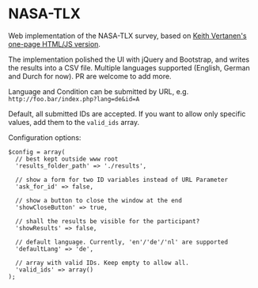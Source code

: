 NASA-TLX
========

Web implementation of the NASA-TLX survey, based on [Keith Vertanen's one-page HTML/JS version](http://www.keithv.com/software/nasatlx/).

The implementation polished the UI with jQuery and Bootstrap, and writes the results into a CSV file. 
Multiple languages supported (English, German and Durch for now). PR are welcome to add more. 

Language and Condition can be submitted by URL, e.g. `http://foo.bar/index.php?lang=de&id=A`

Default, all submitted IDs are accepted. If you want to allow only specific values, add them to the `valid_ids` array.

Configuration options:
```
$config = array(
  // best kept outside www root
  'results_folder_path' => './results',

  // show a form for two ID variables instead of URL Parameter
  'ask_for_id' => false,

  // show a button to close the window at the end
  'showCloseButton' => true,

  // shall the results be visible for the participant?
  'showResults' => false,

  // default language. Currently, 'en'/'de'/'nl' are supported
  'defaultLang' => 'de',

  // array with valid IDs. Keep empty to allow all.
  'valid_ids' => array()
);
```
